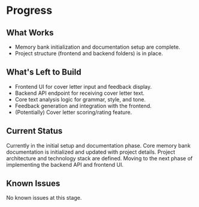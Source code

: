 # Progress

## What Works

- Memory bank initialization and documentation setup are complete.
- Project structure (frontend and backend folders) is in place.

## What's Left to Build

- Frontend UI for cover letter input and feedback display.
- Backend API endpoint for receiving cover letter text.
- Core text analysis logic for grammar, style, and tone.
- Feedback generation and integration with the frontend.
- (Potentially) Cover letter scoring/rating feature.

## Current Status

Currently in the initial setup and documentation phase. Core memory bank documentation is initialized and updated with project details. Project architecture and technology stack are defined. Moving to the next phase of implementing the backend API and frontend UI.

## Known Issues

No known issues at this stage.
